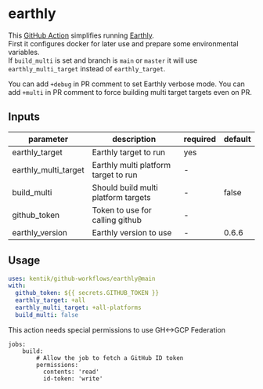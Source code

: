 # earthly

This [GitHub Action][action] simplifies running [Earthly][earthly].  
First it configures docker for later use and prepare some environmental variables.  
If `build_multi` is set and branch is `main` or `master` it will
use `earthly_multi_target` instead of `earthly_target`.

You can add `+debug` in PR comment to set Earthly verbose mode.
You can add `+multi` in PR comment to force building multi target targets even on PR.


## Inputs

| parameter| description | required | default |
| - | - | - | - |
| earthly_target | Earthly target to run |  yes  | 
| earthly_multi_target | Earthly multi platform target to run |  -  | 
| build_multi | Should build multi platform targets |  -  | false
| github_token | Token to use for calling github |  -  | 
| earthly_version | Earthly version to use |  -  | 0.6.6



## Usage

```yaml
uses: kentik/github-workflows/earthly@main
with:
  github_token: ${{ secrets.GITHUB_TOKEN }}
  earthly_target: +all
  earthly_multi_target: +all-platforms
  build_multi: false
```

This action needs special permissions to use GH<->GCP Federation

```
jobs:
    build:
        # Allow the job to fetch a GitHub ID token
        permissions:
          contents: 'read'
          id-token: 'write'
```

[action]: https://github.com/features/actions

[earthly]: https://docs.earthly.dev/